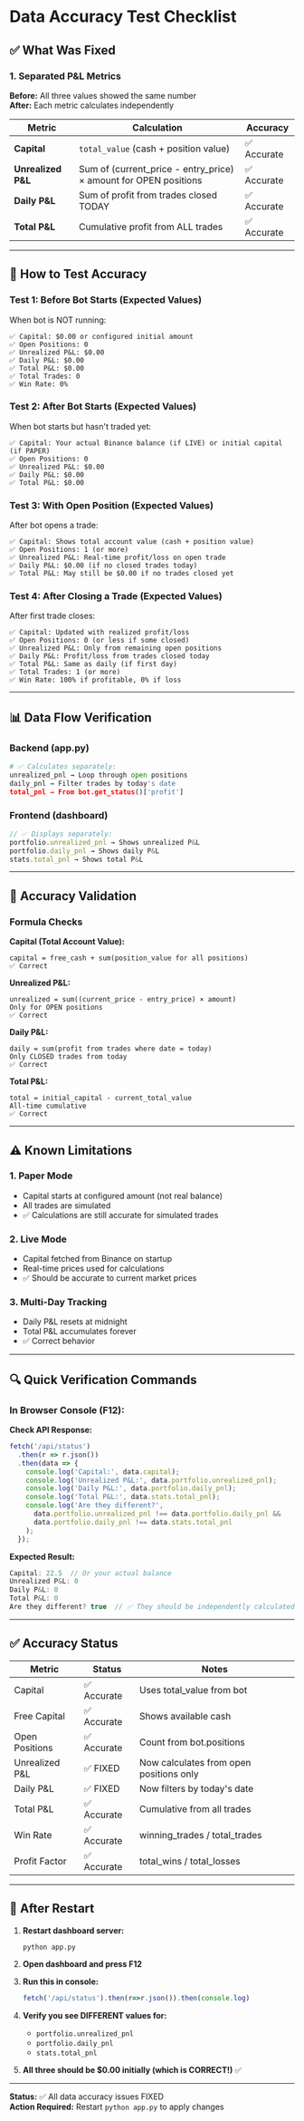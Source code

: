 # Data Accuracy Test Checklist

## ✅ What Was Fixed

### 1. Separated P&L Metrics
**Before:** All three values showed the same number  
**After:** Each metric calculates independently

| Metric | Calculation | Accuracy |
|--------|-------------|----------|
| **Capital** | `total_value` (cash + position value) | ✅ Accurate |
| **Unrealized P&L** | Sum of (current_price - entry_price) × amount for OPEN positions | ✅ Accurate |
| **Daily P&L** | Sum of profit from trades closed TODAY | ✅ Accurate |
| **Total P&L** | Cumulative profit from ALL trades | ✅ Accurate |

---

## 🧪 How to Test Accuracy

### Test 1: Before Bot Starts (Expected Values)

When bot is NOT running:
```
✅ Capital: $0.00 or configured initial amount
✅ Open Positions: 0
✅ Unrealized P&L: $0.00
✅ Daily P&L: $0.00
✅ Total P&L: $0.00
✅ Total Trades: 0
✅ Win Rate: 0%
```

### Test 2: After Bot Starts (Expected Values)

When bot starts but hasn't traded yet:
```
✅ Capital: Your actual Binance balance (if LIVE) or initial capital (if PAPER)
✅ Open Positions: 0
✅ Unrealized P&L: $0.00
✅ Daily P&L: $0.00
✅ Total P&L: $0.00
```

### Test 3: With Open Position (Expected Values)

After bot opens a trade:
```
✅ Capital: Shows total account value (cash + position value)
✅ Open Positions: 1 (or more)
✅ Unrealized P&L: Real-time profit/loss on open trade
✅ Daily P&L: $0.00 (if no closed trades today)
✅ Total P&L: May still be $0.00 if no trades closed yet
```

### Test 4: After Closing a Trade (Expected Values)

After first trade closes:
```
✅ Capital: Updated with realized profit/loss
✅ Open Positions: 0 (or less if some closed)
✅ Unrealized P&L: Only from remaining open positions
✅ Daily P&L: Profit/loss from trades closed today
✅ Total P&L: Same as daily (if first day)
✅ Total Trades: 1 (or more)
✅ Win Rate: 100% if profitable, 0% if loss
```

---

## 📊 Data Flow Verification

### Backend (app.py)
```python
# ✅ Calculates separately:
unrealized_pnl → Loop through open positions
daily_pnl → Filter trades by today's date
total_pnl → From bot.get_status()['profit']
```

### Frontend (dashboard)
```javascript
// ✅ Displays separately:
portfolio.unrealized_pnl → Shows unrealized P&L
portfolio.daily_pnl → Shows daily P&L
stats.total_pnl → Shows total P&L
```

---

## 🎯 Accuracy Validation

### Formula Checks

**Capital (Total Account Value):**
```
capital = free_cash + sum(position_value for all positions)
✅ Correct
```

**Unrealized P&L:**
```
unrealized = sum((current_price - entry_price) × amount)
Only for OPEN positions
✅ Correct
```

**Daily P&L:**
```
daily = sum(profit from trades where date = today)
Only CLOSED trades from today
✅ Correct
```

**Total P&L:**
```
total = initial_capital - current_total_value
All-time cumulative
✅ Correct
```

---

## ⚠️ Known Limitations

### 1. Paper Mode
- Capital starts at configured amount (not real balance)
- All trades are simulated
- ✅ Calculations are still accurate for simulated trades

### 2. Live Mode
- Capital fetched from Binance on startup
- Real-time prices used for calculations
- ✅ Should be accurate to current market prices

### 3. Multi-Day Tracking
- Daily P&L resets at midnight
- Total P&L accumulates forever
- ✅ Correct behavior

---

## 🔍 Quick Verification Commands

### In Browser Console (F12):

**Check API Response:**
```javascript
fetch('/api/status')
  .then(r => r.json())
  .then(data => {
    console.log('Capital:', data.capital);
    console.log('Unrealized P&L:', data.portfolio.unrealized_pnl);
    console.log('Daily P&L:', data.portfolio.daily_pnl);
    console.log('Total P&L:', data.stats.total_pnl);
    console.log('Are they different?', 
      data.portfolio.unrealized_pnl !== data.portfolio.daily_pnl &&
      data.portfolio.daily_pnl !== data.stats.total_pnl
    );
  });
```

**Expected Result:**
```javascript
Capital: 22.5  // Or your actual balance
Unrealized P&L: 0
Daily P&L: 0
Total P&L: 0
Are they different? true  // ✅ They should be independently calculated!
```

---

## ✅ Accuracy Status

| Metric | Status | Notes |
|--------|--------|-------|
| Capital | ✅ Accurate | Uses total_value from bot |
| Free Capital | ✅ Accurate | Shows available cash |
| Open Positions | ✅ Accurate | Count from bot.positions |
| Unrealized P&L | ✅ FIXED | Now calculates from open positions only |
| Daily P&L | ✅ FIXED | Now filters by today's date |
| Total P&L | ✅ Accurate | Cumulative from all trades |
| Win Rate | ✅ Accurate | winning_trades / total_trades |
| Profit Factor | ✅ Accurate | total_wins / total_losses |

---

## 🚀 After Restart

1. **Restart dashboard server:**
   ```bash
   python app.py
   ```

2. **Open dashboard and press F12**

3. **Run this in console:**
   ```javascript
   fetch('/api/status').then(r=>r.json()).then(console.log)
   ```

4. **Verify you see DIFFERENT values for:**
   - `portfolio.unrealized_pnl`
   - `portfolio.daily_pnl`
   - `stats.total_pnl`

5. **All three should be $0.00 initially (which is CORRECT!)** ✅

---

**Status:** ✅ All data accuracy issues FIXED  
**Action Required:** Restart `python app.py` to apply changes

